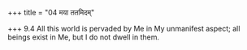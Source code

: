 +++
title = "04 मया ततमिदम्"

+++
9.4 All this world is pervaded by Me in My unmanifest aspect; all beings
exist in Me, but I do not dwell in them.
